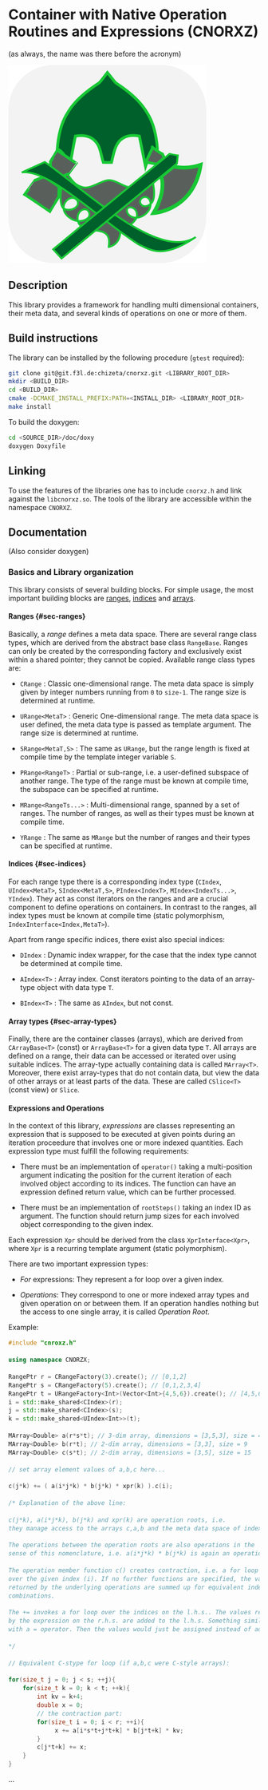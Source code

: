 # Container with Native Operation Routines and Expressions (CNORXZ)

(as always, the name was there before the acronym)

![Image](./cnorxz_logo.png)

## Description

This library provides a framework for handling multi dimensional containers, their meta data, and several kinds of operations on one or more of them.

## Build instructions

The library can be installed by the following procedure (`gtest` required):

```bash
git clone git@git.f3l.de:chizeta/cnorxz.git <LIBRARY_ROOT_DIR>
mkdir <BUILD_DIR>
cd <BUILD_DIR>
cmake -DCMAKE_INSTALL_PREFIX:PATH=<INSTALL_DIR> <LIBRARY_ROOT_DIR>
make install
```

To build the doxygen:

```bash
cd <SOURCE_DIR>/doc/doxy
doxygen Doxyfile
```

## Linking

To use the features of the libraries one has to include `cnorxz.h` and link against the `libcnorxz.so`.
The tools of the library are accessible within the namespace `CNORXZ`.

## Documentation

(Also consider doxygen)

### Basics and Library organization

This library consists of several building blocks. For simple usage, the most important building blocks are [ranges](#sec-ranges), [indices](#sec-indices) and [arrays](#sec-array-types).

#### Ranges {#sec-ranges}

Basically, a *range* defines a meta data space. There are several range class types, which are derived from the abstract base class `RangeBase`. Ranges can only be created by the corresponding factory and exclusively exist within a shared pointer; they cannot be copied. Available range class types are:

* `CRange` : Classic one-dimensional range. The meta data space is simply given by integer numbers running from `0` to `size-1`. The range size is determined at runtime.

* `URange<MetaT>` : Generic One-dimensional range. The meta data space is user defined, the meta data type is passed as template argument. The range size is determined at runtime.

* `SRange<MetaT,S>` : The same as `URange`, but the range length is fixed at compile time by the template integer variable `S`.

* `PRange<RangeT>` : Partial or sub-range, i.e. a user-defined subspace of another range. The type of the range must be known at compile time, the subspace can be specified at runtime.

* `MRange<RangeTs...>` : Multi-dimensional range, spanned by a set of ranges. The number of ranges, as well as their types must be known at compile time.

* `YRange` : The same as `MRange` but the number of ranges and their types can be specified at runtime.

#### Indices {#sec-indices}

For each range type there is a corresponding index type (`CIndex`, `UIndex<MetaT>`, `SIndex<MetaT,S>`, `PIndex<IndexT>`, `MIndex<IndexTs...>`, `YIndex`). They act as const iterators on the ranges and are a crucial component to define operations on containers. In contrast to the ranges, all index types must be known at compile time (static polymorphism, `IndexInterface<Index,MetaT>`). 

Apart from range specific indices, there exist also special indices:

* `DIndex` : Dynamic index wrapper, for the case that the index type cannot be determined at compile time.

* `AIndex<T>` : Array index. Const iterators pointing to the data of an array-type object with data type `T`.

* `BIndex<T>` : The same as `AIndex`, but not const.

#### Array types {#sec-array-types}

Finally, there are the container classes (arrays), which are derived from `CArrayBase<T>` (const) or `ArrayBase<T>` for a given data type `T`. All arrays are defined on a range, their data can be accessed or iterated over using suitable indices. The array-type actually containing data is called `MArray<T>`. Moreover, there exist array-types that do not contain data, but view the data of other arrays or at least parts of the data. These are called `CSlice<T>` (const view) or `Slice`.

#### Expressions and Operations

In the context of this library, *expressions* are classes representing an expression that is supposed to be executed at given points during an iteration proceedure that involves one or more indexed quantities. Each expression type must fulfill the following requirements:

* There must be an implementation of `operator()` taking a multi-position argument indicating the position for the current iteration of each involved object according to its indices. The function can have an expression defined return value, which can be further processed.

* There must be an implementation of `rootSteps()` taking an index ID as argument. The function should return jump sizes for each involved object corresponding to the given index.

Each expression `Xpr` should be derived from the class `XprInterface<Xpr>`, where `Xpr` is a recurring template argument (static polymorphism).

There are two important expression types:

* *For* expressions: They represent a for loop over a given index.

* *Operations*: They correspond to one or more indexed array types and given operation on or between them. If an operation handles nothing but the access to one single array, it is called *Operation* *Root*. 

Example:
```cpp
#include "cnroxz.h"

using namespace CNORZX;

RangePtr r = CRangeFactory(3).create(); // [0,1,2]
RangePtr s = CRangeFactory(5).create(); // [0,1,2,3,4]
RangePtr t = URangeFactory<Int>(Vector<Int>{4,5,6}).create(); // [4,5,6]
i = std::make_shared<CIndex>(r);
j = std::make_shared<CIndex>(s);
k = std::make_shared<UIndex<Int>>(t);

MArray<Double> a(r*s*t); // 3-dim array, dimensions = [3,5,3], size = 45
MArray<Double> b(r*t); // 2-dim array, dimensions = [3,3], size = 9
MArray<Double> c(s*t); // 2-dim array, dimensions = [3,5], size = 15

// set array element values of a,b,c here...

c(j*k) += ( a(i*j*k) * b(j*k) * xpr(k) ).c(i);

/* Explanation of the above line:

c(j*k), a(i*j*k), b(j*k) and xpr(k) are operation roots, i.e.
they manage access to the arrays c,a,b and the meta data space of index k

The operations between the operation roots are also operations in the
sense of this nomenclature, i.e. a(i*j*k) * b(j*k) is again an operation.

The operation member function c() creates contraction, i.e. a for loop
over the given index (i). If no further functions are specified, the values
returned by the underlying operations are summed up for equivalent index
combinations.

The += invokes a for loop over the indices on the l.h.s.. The values returned
by the expression on the r.h.s. are added to the l.h.s. Something similar could be done
with a = operator. Then the values would just be assigned instead of added.

*/

// Equivalent C-stype for loop (if a,b,c were C-style arrays):

for(size_t j = 0; j < s; ++j){
	for(size_t k = 0; k < t; ++k){
		int kv = k+4;
		double x = 0;
		// the contraction part:
		for(size_t i = 0; i < r; ++i){
			 x += a[i*s*t+j*t+k] * b[j*t+k] * kv;
		}
		c[j*t+k] += x;
	}
}

```

...

